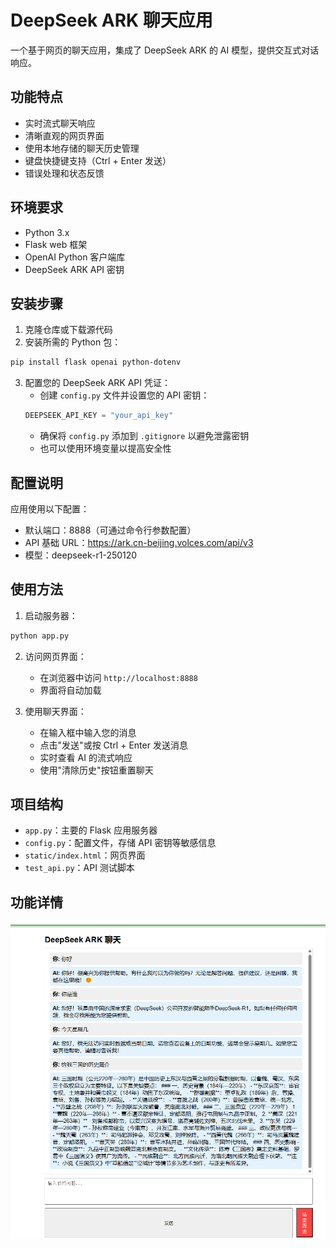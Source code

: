 # DeepSeek ARK 聊天应用

一个基于网页的聊天应用，集成了 DeepSeek ARK 的 AI 模型，提供交互式对话响应。

## 功能特点

- 实时流式聊天响应
- 清晰直观的网页界面
- 使用本地存储的聊天历史管理
- 键盘快捷键支持（Ctrl + Enter 发送）
- 错误处理和状态反馈

## 环境要求

- Python 3.x
- Flask web 框架
- OpenAI Python 客户端库
- DeepSeek ARK API 密钥

## 安装步骤
1. 克隆仓库或下载源代码
2. 安装所需的 Python 包：
```bash
pip install flask openai python-dotenv
```

3. 配置您的 DeepSeek ARK API 凭证：
   - 创建 `config.py` 文件并设置您的 API 密钥：
   ```python
   DEEPSEEK_API_KEY = "your_api_key"
   ```
   - 确保将 `config.py` 添加到 `.gitignore` 以避免泄露密钥
   - 也可以使用环境变量以提高安全性

## 配置说明

应用使用以下配置：

- 默认端口：8888（可通过命令行参数配置）
- API 基础 URL：https://ark.cn-beijing.volces.com/api/v3
- 模型：deepseek-r1-250120

## 使用方法

1. 启动服务器：
```bash
python app.py
```

2. 访问网页界面：
   - 在浏览器中访问 `http://localhost:8888`
   - 界面将自动加载

3. 使用聊天界面：
   - 在输入框中输入您的消息
   - 点击"发送"或按 Ctrl + Enter 发送消息
   - 实时查看 AI 的流式响应
   - 使用"清除历史"按钮重置聊天

## 项目结构

- `app.py`：主要的 Flask 应用服务器
- `config.py`：配置文件，存储 API 密钥等敏感信息
- `static/index.html`：网页界面
- `test_api.py`：API 测试脚本

## 功能详情
![页面](./resources/demo.png)